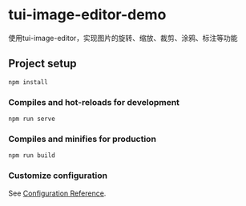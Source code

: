 # tui-image-editor-demo
使用tui-image-editor，实现图片的旋转、缩放、裁剪、涂鸦、标注等功能
## Project setup
```
npm install
```

### Compiles and hot-reloads for development
```
npm run serve
```

### Compiles and minifies for production
```
npm run build
```

### Customize configuration
See [Configuration Reference](https://cli.vuejs.org/config/).

